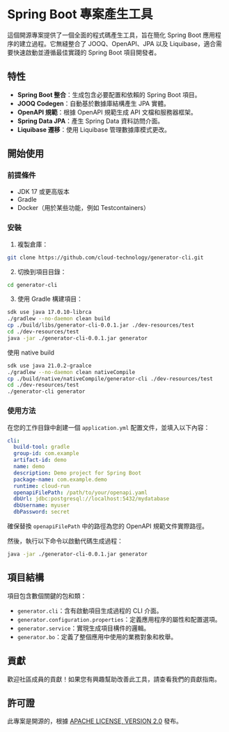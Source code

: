 # Spring Boot 專案產生工具

這個開源專案提供了一個全面的程式碼產生工具，旨在簡化 Spring Boot 應用程序的建立過程。它無縫整合了 JOOQ、OpenAPI、JPA 以及 Liquibase，適合需要快速啟動並遵循最佳實踐的 Spring Boot 項目開發者。

## 特性

- **Spring Boot 整合**：生成包含必要配置和依賴的 Spring Boot 項目。
- **JOOQ Codegen**：自動基於數據庫結構產生 JPA 實體。
- **OpenAPI 規範**：根據 OpenAPI 規範生成 API 文檔和服務器框架。
- **Spring Data JPA**：產生 Spring Data 資料訪問介面。
- **Liquibase 遷移**：使用 Liquibase 管理數據庫模式更改。

## 開始使用

### 前提條件

- JDK 17 或更高版本
- Gradle
- Docker（用於某些功能，例如 Testcontainers）

### 安裝

1. 複製倉庫：

```bash
git clone https://github.com/cloud-technology/generator-cli.git
```

2. 切換到項目目錄：

```bash
cd generator-cli
```

3. 使用 Gradle 構建項目：

```bash
sdk use java 17.0.10-librca
./gradlew --no-daemon clean build
cp ./build/libs/generator-cli-0.0.1.jar ./dev-resources/test
cd ./dev-resources/test
java -jar ./generator-cli-0.0.1.jar generator
```

使用 native build
``` bash
sdk use java 21.0.2-graalce
./gradlew --no-daemon clean nativeCompile
cp ./build/native/nativeCompile/generator-cli ./dev-resources/test
cd ./dev-resources/test
./generator-cli generator
```

### 使用方法

在您的工作目錄中創建一個 `application.yml` 配置文件，並填入以下內容：

```yaml
cli:
  build-tool: gradle
  group-id: com.example
  artifact-id: demo
  name: demo
  description: Demo project for Spring Boot
  package-name: com.example.demo
  runtime: cloud-run
  openapiFilePath: /path/to/your/openapi.yaml
  dbUrl: jdbc:postgresql://localhost:5432/mydatabase
  dbUsername: myuser
  dbPassword: secret
```

確保替換 `openapiFilePath` 中的路徑為您的 OpenAPI 規範文件實際路徑。

然後，執行以下命令以啟動代碼生成過程：

```bash
java -jar ./generator-cli-0.0.1.jar generator
```

## 項目結構

項目包含數個關鍵的包和類：

- `generator.cli`：含有啟動項目生成過程的 CLI 介面。
- `generator.configuration.properties`：定義應用程序的屬性和配置選項。
- `generator.service`：實現生成項目構件的邏輯。
- `generator.bo`：定義了整個應用中使用的業務對象和枚舉。

## 貢獻

歡迎社區成員的貢獻！如果您有興趣幫助改善此工具，請查看我們的貢獻指南。

## 許可證

此專案是開源的，根據 [APACHE LICENSE, VERSION 2.0](https://www.apache.org/licenses/LICENSE-2.0) 發布。





